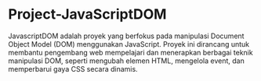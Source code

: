 # Project-JavaScriptDOM
JavascriptDOM adalah proyek yang berfokus pada manipulasi Document Object Model (DOM) menggunakan JavaScript. Proyek ini dirancang untuk membantu pengembang web mempelajari dan menerapkan berbagai teknik manipulasi DOM, seperti mengubah elemen HTML, mengelola event, dan memperbarui gaya CSS secara dinamis. 
